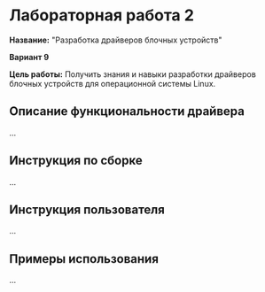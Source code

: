 # Лабораторная работа 2

**Название:** "Разработка драйверов блочных устройств"

**Вариант 9**

**Цель работы:** Получить знания и навыки разработки драйверов блочных устройств для операционной системы Linux.

## Описание функциональности драйвера

...

## Инструкция по сборке

...

## Инструкция пользователя

...

## Примеры использования

...